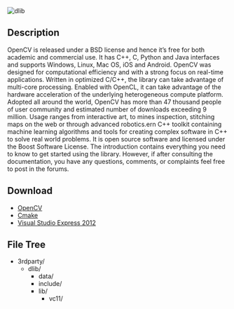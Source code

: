 ![dlib](http://opencv.org/wp-content/themes/opencv/images/logo.png)


## Description

OpenCV is released under a BSD license and hence it’s free for both academic and commercial use. It has C++, C, Python and Java interfaces and supports Windows, Linux, Mac OS, iOS and Android. OpenCV was designed for computational efficiency and with a strong focus on real-time applications. Written in optimized C/C++, the library can take advantage of multi-core processing. Enabled with OpenCL, it can take advantage of the hardware acceleration of the underlying heterogeneous compute platform. Adopted all around the world, OpenCV has more than 47 thousand people of user community and estimated number of downloads exceeding 9 million. Usage ranges from interactive art, to mines inspection, stitching maps on the web or through advanced robotics.ern C++ toolkit containing machine learning algorithms and tools for creating complex software in C++ to solve real world problems. It is open source software and licensed under the Boost Software License. The introduction contains everything you need to know to get started using the library. However, if after consulting the documentation, you have any questions, comments, or complaints feel free to post in the forums.

## Download

* [OpenCV](http://opencv.org/) 
* [Cmake](https://cmake.org/)
* [Visual Studio Express 2012](https://www.microsoft.com/zh-tw/download/details.aspx?id=34673)

## File Tree
* 3rdparty/
    * dlib/
		* data/
		* include/
		* lib/
			* vc11/